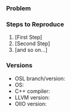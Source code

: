 <!--
Please ask questions ("how do I...?" "why doesn't this work?") on the [osl-dev mail list](http://groups.google.com/group/osl-dev), not by filing issues.

Make concrete suggestions for fixing the code ("here is a patch") by filing
a pull request, not an issue.
-->

### Problem

<!--
[Describe the problem or suggestion here.]

**Expected behavior:** [What you expected to happen]

**Actual behavior:** [What actually happened]

If your problem is a broken build, please create a [gist](https://gist.github.com)
that contains the _full_ verbose build log, which you can create like this:
```make nuke ; make VERBOSE=1 > build.log```

If you are reporting a problem about a release branch, have you already
tried the current head of `master` to see if the problem has been fixed?

-->

### Steps to Reproduce

1. [First Step]
2. [Second Step]
3. [and so on...]


### Versions

* OSL branch/version: 
* OS: 
* C++ compiler: 
* LLVM version: 
* OIIO version: 

